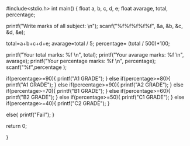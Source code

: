 #include<stdio.h>
int main()
{
float a, b, c, d, e;
float avarage, total, percentage;

printf("Write marks of all subject: \n");
scanf("%f%f%f%f%f", &a, &b, &c, &d, &e);

total=a+b+c+d+e;
avarage=total / 5;
percentage= (total / 500)*100;

printf("Your total marks: %f \n", total);
printf("Your avarage marks: %f \n", avarage);
printf("Your percentage marks: %f \n", percentage);
scanf("%f",percentage );

if(percentage>=90){
printf("A1 GRADE");
}
else if(percentage>=80){
printf("A1 GRADE");
}
else if(percentage>=90){
printf("A2 GRADE");
}
else if(percentage>=70){
printf("B1 GRADE");
}
else if(percentage>=60){
printf("B2 GRADE");
}
else if(percentage>=50){
printf("C1 GRADE");
}
else if(percentage>=40){
printf("C2 GRADE");
}

else{
printf("Fail");
}

return 0;



}
